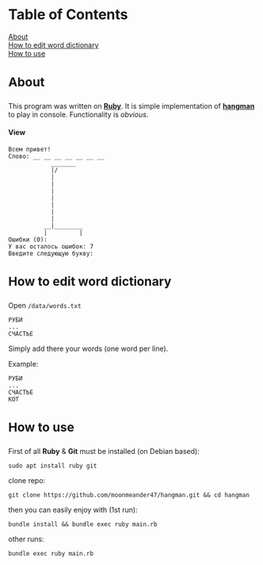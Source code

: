 Table of Contents
===
[About](#about)  
[How to edit word dictionary](#edit)  
[How to use](#use)

<a name="about"><h3>About</h3></a>
----
This program was written on [**Ruby**](https://www.ruby-lang.org/en/). It is simple implementation of [**hangman**](https://en.wikipedia.org/wiki/Hangman_(game)) to play in console. Functionality is _obvious_.

#### View
```
Всем привет!
Слово: __ __ __ __ __ __ __
            _______
            |/
            |
            |
            |
            |
            |
            |
            |
          __|________
          |         |
Ошибки (0): 
У вас осталось ошибок: 7
Введите следующую букву:
```

<a name="edit"><h3>How to edit word dictionary</h3></a>
----
Open ```/data/words.txt```
```
РУБИ
...
СЧАСТЬЕ
```
Simply add there your words (one word per line).

Example:
```
РУБИ
...
СЧАСТЬЕ
КОТ
```

<a name="use"><h3>How to use</h3></a>
---------------
First of all **Ruby** & **Git** must be installed (on Debian based):
```
sudo apt install ruby git
```
clone repo: 
```
git clone https://github.com/moonmeander47/hangman.git && cd hangman
```
then you can easily enjoy with (1st run):
```
bundle install && bundle exec ruby main.rb
```
other runs:
```
bundle exec ruby main.rb
```
